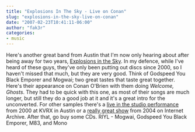 ```yaml
---
title: "Explosions In The Sky - Live on Conan"
slug: "explosions-in-the-sky-live-on-conan"
date: "2007-02-23T10:41:11-06:00"
author: "fak3r"
categories:
- music
---
```


Here's another great band from Austin that I'm now only hearing about after being away for two years, [Explosions in the Sky](http://www.explosionsinthesky.com/).  In my defence, while I've heard of these guys, they've only been putting out discs since 2000, so I haven't missed that much, but they are very good.  Think of Godspeed You Black Emporer  and Mogwai; two great tastes that taste great together.  Here's their appearance on Conan O'Brien with them doing _Welcome, Ghosts_.  They had to be quick with this one, as most of their songs are much longer, but still they do a good job at it and it's a great intro for the unconverted.  For other samples there's a [live in the studio performance](http://www.kvrx.org/locallive/performance.php?pid=515) from 2000 at KVRX in Austin or a [really great show](http://www.archive.org/details/eits2004-02-09.sbd.rob.shnf) from 2004 on Internet Archive.  After that, go buy some CDs.   RIYL - Mogwai, Godspeed You Black Emporer, M83, and Mono



